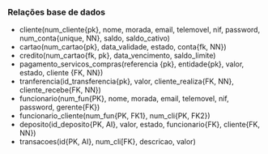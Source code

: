### Relações base de dados 

* cliente(num_cliente{pk}, nome, morada, email, telemovel, nif, password, num_conta{unique, NN}, saldo, saldo_cativo)
* cartao(num_cartao{pk}, data_validade, estado, conta{fk, NN})
* credito(num_cartao{fk, pk}, data_vencimento, saldo_limite)
* pagamento_servicos_compras(referencia {pk}, entidade{pk}, valor, estado, cliente {FK, NN})
* tranferencia(id_transferencia{pk}, valor, cliente_realiza{FK, NN}, cliente_recebe{FK, NN}) 
* funcionario(num_fun{PK}, nome, morada, email, telemovel, nif, password, gerente{FK})
* funcionario_cliente(num_fun{PK, FK1}, num_cli{PK, FK2})
* deposito(id_deposito{PK, AI}, valor, estado, funcionario{FK}, cliente{FK, NN})
* transacoes(id{PK, AI}, num_cli[FK}, descricao, valor)